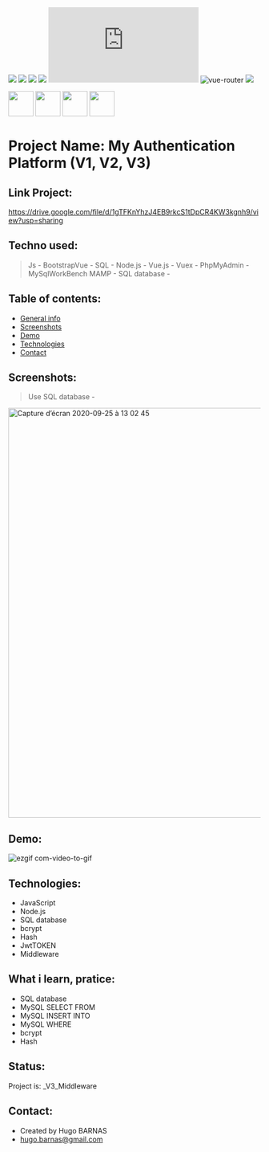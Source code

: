 ![](https://img.shields.io/badge/MySQL-lightgrey?logo=MySQL&color=lightgrey)
![](https://img.shields.io/badge/JavaScript-inactive?logo=JavaScript)
![](https://img.shields.io/badge/Node.js-inactive?logo=Node.js&color=brightgreen)
![](https://img.shields.io/badge/Bootstrap-blueviolet?logo=Bootstrap&color=blueviolet)
![](https://img.shields.io/badge/Vue.js?logo=Vue.js&color=green)
<img src="https://img.shields.io/badge/vue.router-green.svg" alt="vue-router">
![](https://img.shields.io/badge/vuex-made%20in-green)
<p>
<img src="https://user-images.githubusercontent.com/57058997/96006114-6e39ae80-0e3d-11eb-8519-5edda4aeac1b.png" height="50">
<img src="https://user-images.githubusercontent.com/57058997/96007920-477c7780-0e3f-11eb-8e86-15d9c63895e8.png" height="50">
<img src="https://user-images.githubusercontent.com/57058997/96035231-05652d00-0e63-11eb-92a4-62ba187e979c.png" height="50">
<img src="https://user-images.githubusercontent.com/57058997/96035390-44937e00-0e63-11eb-98ea-7cd329ae927f.png" height="50">
</p>


# Project Name: My Authentication Platform (V1, V2, V3)


## Link Project: 
https://drive.google.com/file/d/1gTFKnYhzJ4EB9rkcS1tDpCR4KW3kgnh9/view?usp=sharing

## Techno used:
> Js -
> BootstrapVue -
> SQL - 
> Node.js -
> Vue.js -
> Vuex -
> PhpMyAdmin -
> MySqlWorkBench
> MAMP -
> SQL database -


## Table of contents:
* [General info](#general-info)
* [Screenshots](#screenshots)
* [Demo](#demo)
* [Technologies](#Technologies)
* [Contact](#contact)


## Screenshots:
> Use SQL database -
<img width="816" alt="Capture d’écran 2020-09-25 à 13 02 45" src="https://user-images.githubusercontent.com/57058997/94259926-98c7d400-ff2f-11ea-89b0-6b61aa8cc0ea.png">

## Demo:
![ezgif com-video-to-gif](https://user-images.githubusercontent.com/57058997/94261601-69669680-ff32-11ea-89b0-5de4bb65c8fb.gif)

## Technologies:
* JavaScript
* Node.js
* SQL database
* bcrypt 
* Hash
* JwtTOKEN
* Middleware

## What i learn, pratice: 
<ul>
 <li>SQL database
 <li>MySQL SELECT FROM
 <li>MySQL INSERT INTO
 <li>MySQL WHERE 
 <li>bcrypt
 <li>Hash
</ul>
 
## Status:
Project is:  _V3_Middleware

## Contact:
* Created by Hugo BARNAS
* hugo.barnas@gmail.com

